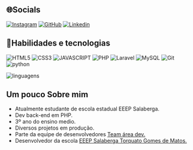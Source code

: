 ## 🌐Socials 

[![Instagram](https://img.shields.io/badge/Instagram-E4405F?style=for-the-badge&logo=instagram&logoColor=white)](https://www.instagram.com/p_.uchoa/)
[![GitHub](https://img.shields.io/badge/GitHub-100000?style=for-the-badge&logo=github&logoColor=white)](https://github.com/Uchoadev16)
[![Linkedin](https://img.shields.io/badge/LinkedIn-0077B5?style=for-the-badge&logo=linkedin&logoColor=white)](https://www.linkedin.com/in/pedro-uch%C3%B4a-de-abreu-67723429a/?utm_source=share&utm_campaign=share_via&utm_content=profile&utm_medium=android_app)



## 📗Habilidades e tecnologias 
![HTML5](https://img.shields.io/badge/HTML5-E34F26?style=for-the-badge&logo=html5&logoColor=white)
![CSS3](https://img.shields.io/badge/CSS3-1572B6?style=for-the-badge&logo=css3&logoColor=white)
![JAVASCRIPT](https://img.shields.io/badge/JavaScript-F7DF1E?style=for-the-badge&logo=javascript&logoColor=black)
![PHP](https://img.shields.io/badge/PHP-777BB4?style=for-the-badge&logo=php&logoColor=white)
![Laravel](https://img.shields.io/badge/Laravel-FF2D20?style=for-the-badge&logo=laravel&logoColor=white)
![MySQL](https://img.shields.io/badge/MySQL-00000F?style=for-the-badge&logo=mysql&logoColor=white)
![Git](https://img.shields.io/badge/GIT-E44C30?style=for-the-badge&logo=git&logoColor=white)
![python](https://img.shields.io/badge/Python-14354C?style=for-the-badge&logo=python&logoColor=white)

![linguagens](https://github-readme-stats.vercel.app/api/top-langs/?username=Uchoadev16&theme=blue-green)

## Um pouco Sobre mim
<ul>
    <li>Atualmente estudante de escola estadual EEEP Salaberga.</li>
    <li>Dev back-end em PHP.</li>
    <li>3º ano do ensino medio.</li> 
    <li>Diversos projetos em produção.</li>
    <li>Parte da equipe de desenvolvedores <a href="https://github.com/teamAreadev">Team área dev.</a></li>
    <li>Desenvolvedor da escola <a href="https://salaberga.com">EEEP Salaberga Torquato Gomes de Matos.</a></li>
</ul>

